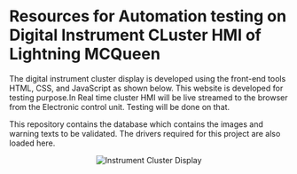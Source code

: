 # Resources for Automation testing on Digital Instrument CLuster HMI of Lightning MCQueen


The digital instrument cluster display is developed using the front-end tools HTML, CSS, and JavaScript as shown below. This website is developed for testing purpose.In Real time cluster HMI will be live streamed to the browser from the Electronic control unit. Testing will be done on that.

This repository contains the database which contains the images and warning texts to be validated. The drivers required for this project are also loaded here.

<p align="center">
  <img src="https://github.com/Dinesh-D-2000/cluster_hmi_tests/assets/109975786/ee529893-86cf-43dc-87db-5b9fc7713264" alt="Instrument Cluster Display">
</p>
